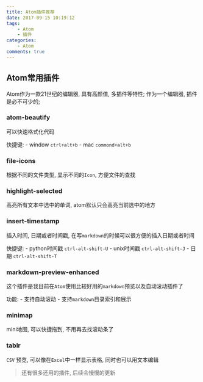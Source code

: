 ```yaml
---
title: Atom插件推荐
date: 2017-09-15 10:19:12
tags:
    - Atom
    - 插件
categories:
    - Atom
comments: true
---
```


## Atom常用插件

Atom作为一款21世纪的编辑器, 具有高颜值, 多插件等特性; 作为一个编辑器, 插件是必不可少的;

### atom-beautify

可以快速格式化代码

快捷键:
    - window `ctrl+alt+b`
    - mac `commond+alt+b`

### file-icons

根据不同的文件类型, 显示不同的`Icon`, 方便文件的查找

### highlight-selected

高亮所有文本中选中的单词, atom默认只会高亮当前选中的地方

### insert-timestamp

插入时间, 日期或者时间戳, 在写`markdown`的时候可以很方便的插入日期或者时间

快捷键:
    - python时间戳  `ctrl-alt-shift-U`
    - unix时间戳 `ctrl-alt-shift-J`
    - 日期 `ctrl-alt-shift-T`

### markdown-preview-enhanced

这个插件是我目前在`Atom`使用比较好用的`markdown`预览以及自动滚动插件了

功能:
    - 支持自动滚动
    - 支持`markdown`目录索引和展示

### minimap

mini地图, 可以快捷拖到, 不用再去找滚动条了

### tablr

`CSV` 预览, 可以像在`Excel`中一样显示表格, 同时也可以用文本编辑


> 还有很多还用的插件, 后续会慢慢的更新
